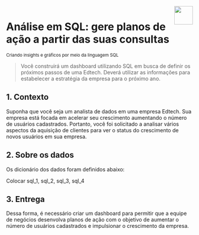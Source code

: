 <img align="right" width="50" height="50" src="images/powerBI.png"/>

# Análise em SQL: gere planos de ação a partir das suas consultas
<sub> Criando insights e gráficos por meio da linguagem SQL </sub>

> Você construirá um dashboard utilizando SQL em busca de definir os próximos passos de uma Edtech. Deverá utilizar as informações para estabelecer a estratégia da empresa para o próximo ano.

## 1. Contexto

Suponha que você seja um analista de dados em uma empresa Edtech. Sua empresa está focada
em acelerar seu crescimento aumentando o número de usuários cadastrados.
Portanto, você foi solicitado a analisar vários aspectos da aquisição de clientes para ver o status
do crescimento de novos usuários em sua empresa.

## 2. Sobre os dados
Os dicionário dos dados foram definidos abaixo:

Colocar sql_1, sql_2, sql_3, sql_4



## 3. Entrega
Dessa forma, é necessário criar um dashboard para permitir que a equipe de
negócios desenvolva planos de ação com o objetivo de aumentar o número de usuários
cadastrados e impulsionar o crescimento da empresa.
